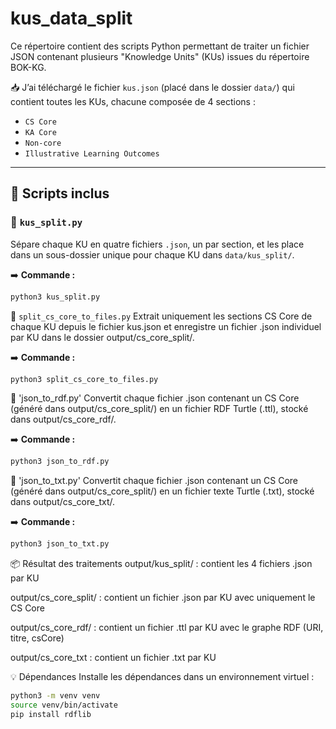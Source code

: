 # kus_data_split

Ce répertoire contient des scripts Python permettant de traiter un fichier JSON contenant plusieurs "Knowledge Units" (KUs) issues du répertoire BOK-KG.

📥 J’ai téléchargé le fichier `kus.json` (placé dans le dossier `data/`) qui contient toutes les KUs, chacune composée de 4 sections :
- `CS Core`
- `KA Core`
- `Non-core`
- `Illustrative Learning Outcomes`

---

## 🧰 Scripts inclus

### 🔹 `kus_split.py`
Sépare chaque KU en quatre fichiers `.json`, un par section, et les place dans un sous-dossier unique pour chaque KU dans `data/kus_split/`.

➡️ **Commande :**
```bash
python3 kus_split.py
```

🔹  `split_cs_core_to_files.py`
Extrait uniquement les sections CS Core de chaque KU depuis le fichier kus.json et enregistre un fichier .json individuel par KU dans le dossier output/cs_core_split/.

➡️ **Commande :**

```bash
python3 split_cs_core_to_files.py
```
🔹 'json_to_rdf.py'
Convertit chaque fichier .json contenant un CS Core (généré dans output/cs_core_split/) en un fichier RDF Turtle (.ttl), stocké dans output/cs_core_rdf/.

➡️ **Commande :**
```bash
python3 json_to_rdf.py 
```
🔹 'json_to_txt.py'
Convertit chaque fichier .json contenant un CS Core (généré dans output/cs_core_split/) en un fichier texte Turtle (.txt), stocké dans output/cs_core_txt/.

➡️ **Commande :**
```bash
python3 json_to_txt.py 
```
📦 Résultat des traitements
output/kus_split/ : contient les 4 fichiers .json par KU

output/cs_core_split/ : contient un fichier .json par KU avec uniquement le CS Core

output/cs_core_rdf/ : contient un fichier .ttl par KU avec le graphe RDF (URI, titre, csCore)

output/cs_core_txt : contient un fichier .txt par KU 


💡 Dépendances
Installe les dépendances dans un environnement virtuel :

```bash
python3 -m venv venv
source venv/bin/activate
pip install rdflib
```